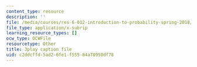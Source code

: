 ```yaml
---
content_type: resource
description: ''
file: /media/courses/res-6-012-introduction-to-probability-spring-2018/c2ddcffd5ad26fe1f55564a78950df78_XsowwurOvH0.srt
file_type: application/x-subrip
learning_resource_types: []
ocw_type: OCWFile
resourcetype: Other
title: 3play caption file
uid: c2ddcffd-5ad2-6fe1-f555-64a78950df78
---
```

